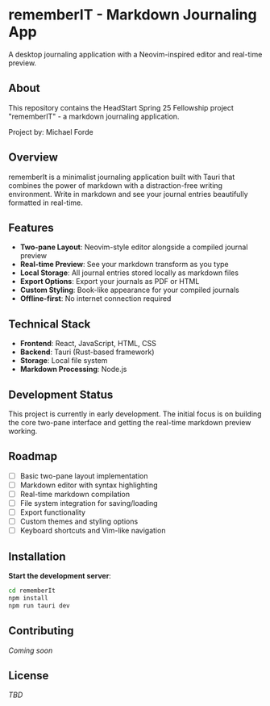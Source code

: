 # rememberIT - Markdown Journaling App

A desktop journaling application with a Neovim-inspired editor and real-time preview.

## About

This repository contains the HeadStart Spring 25 Fellowship project "rememberIT" - a markdown journaling application.

Project by: Michael Forde

## Overview

rememberIt is a minimalist journaling application built with Tauri that combines the power of markdown with a distraction-free writing environment. Write in markdown and see your journal entries beautifully formatted in real-time.

## Features

- **Two-pane Layout**: Neovim-style editor alongside a compiled journal preview
- **Real-time Preview**: See your markdown transform as you type
- **Local Storage**: All journal entries stored locally as markdown files
- **Export Options**: Export your journals as PDF or HTML
- **Custom Styling**: Book-like appearance for your compiled journals
- **Offline-first**: No internet connection required

## Technical Stack

- **Frontend**: React, JavaScript, HTML, CSS
- **Backend**: Tauri (Rust-based framework)
- **Storage**: Local file system
- **Markdown Processing**: Node.js

## Development Status

This project is currently in early development. The initial focus is on building the core two-pane interface and getting the real-time markdown preview working.

## Roadmap

- [ ] Basic two-pane layout implementation
- [ ] Markdown editor with syntax highlighting
- [ ] Real-time markdown compilation
- [ ] File system integration for saving/loading
- [ ] Export functionality
- [ ] Custom themes and styling options
- [ ] Keyboard shortcuts and Vim-like navigation

## Installation

**Start the development server**:

```bash
cd rememberIt
npm install
npm run tauri dev
```

## Contributing

*Coming soon*

## License

*TBD*
